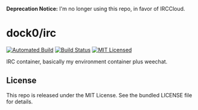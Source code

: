 **Deprecation Notice:** I'm no longer using this repo, in favor of IRCCloud.

dock0/irc
=======

[![Automated Build](https://img.shields.io/docker/build/dock0/irc.svg)](https://hub.docker.com/r/dock0/irc/)
[![Build Status](https://img.shields.io/travis/com/dock0/irc.svg)](https://travis-ci.com/dock0/irc)
[![MIT Licensed](http://img.shields.io/badge/license-MIT-green.svg)](https://tldrlegal.com/license/mit-license)

IRC container, basically my environment container plus weechat.

## License

This repo is released under the MIT License. See the bundled LICENSE file for details.

